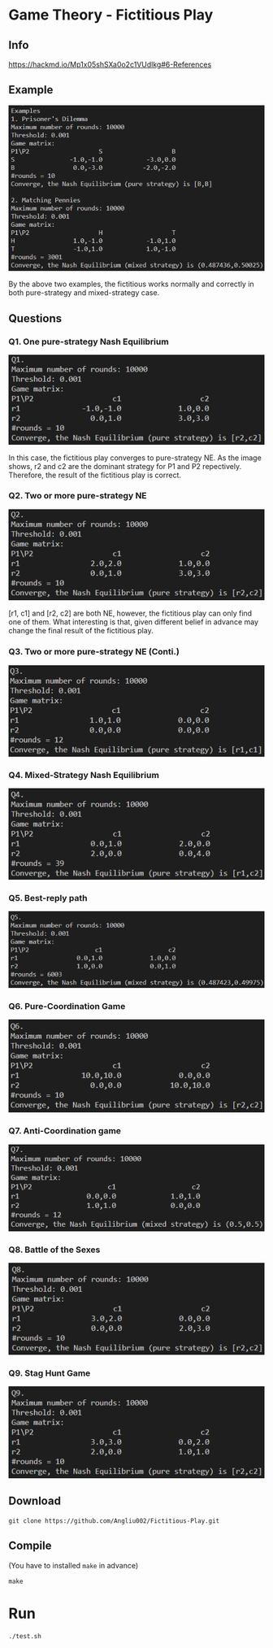 # Game Theory - Fictitious Play

## Info
https://hackmd.io/Mp1x05shSXa0o2c1VUdlkg#6-References

## Example
![Example](https://github.com/Angliu002/Fictitious-Play/blob/main/images/Example.png)

By the above two examples, the fictitious works normally and correctly in both pure-strategy and mixed-strategy case.

## Questions
### Q1. One pure-strategy Nash Equilibrium
![Q1](https://github.com/Angliu002/Fictitious-Play/blob/main/images/Q1.png)

In this case, the fictitious play converges to pure-strategy NE. As the image shows, r2 and c2 are the dominant strategy for P1 and P2 repectively. Therefore, the result of the fictitious play is correct. 

### Q2. Two or more pure-strategy NE
![Q2](https://github.com/Angliu002/Fictitious-Play/blob/main/images/Q2.png)

[r1, c1] and [r2, c2] are both NE, however, the fictitious play can only find one of them.
What interesting is that, given different belief in advance may change the final result of the fictitious play.

### Q3. Two or more pure-strategy NE (Conti.)
![Q3](https://github.com/Angliu002/Fictitious-Play/blob/main/images/Q3.png)



### Q4. Mixed-Strategy Nash Equilibrium
![Q4](https://github.com/Angliu002/Fictitious-Play/blob/main/images/Q4.png)

### Q5. Best-reply path
![Q5](https://github.com/Angliu002/Fictitious-Play/blob/main/images/Q5.png)

### Q6. Pure-Coordination Game
![Q6](https://github.com/Angliu002/Fictitious-Play/blob/main/images/Q6.png)

### Q7. Anti-Coordination game
![Q7](https://github.com/Angliu002/Fictitious-Play/blob/main/images/Q7.png)

### Q8. Battle of the Sexes
![Q8](https://github.com/Angliu002/Fictitious-Play/blob/main/images/Q8.png)

### Q9. Stag Hunt Game
![Q9](https://github.com/Angliu002/Fictitious-Play/blob/main/images/Q9.png)

## Download
```
git clone https://github.com/Angliu002/Fictitious-Play.git
```

## Compile
(You have to installed `make` in advance)
```
make
```

# Run
```
./test.sh
```


